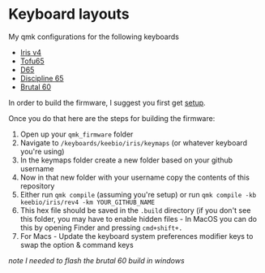 # Keyboard layouts

My qmk configurations for the following keyboards

- [Iris v4](https://keeb.io/collections/split-keyboard-parts/products/iris-keyboard-split-ergonomic-keyboard)
- [Tofu65](https://kbdfans.com/collections/diy-kit/products/tofu65-custom-mechanical-keyboard-diy-kit)
- [D65](https://kbdfans.com/products/icd65-mechanical-keyboard-kit)
- [Discipline 65](https://www.cftkb.com/shop/discipline)
- [Brutal 60](https://cannonkeys.com/products/brutal60)

In order to build the firmware, I suggest you first get [setup](https://docs.qmk.fm/#/newbs_getting_started).

Once you do that here are the steps for building the firmware:

1. Open up your `qmk_firmware` folder
1. Navigate to `/keyboards/keebio/iris/keymaps` (or whatever keyboard you're using)
1. In the keymaps folder create a new folder based on your github username
1. Now in that new folder with your username copy the contents of this repository
1. Either run `qmk compile` (assuming you're setup) or run `qmk compile -kb keebio/iris/rev4 -km YOUR_GITHUB_NAME`
1. This hex file should be saved in the `.build` directory (if you don't see this folder, you may have to enable hidden files - In MacOS you can do this by opening Finder and pressing `cmd+shift+.`
1. For Macs - Update the keyboard system preferences modifier keys to swap the option & command keys

*note I needed to flash the brutal 60 build in windows*